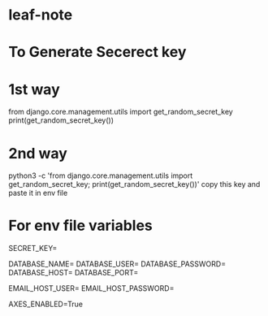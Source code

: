 # leaf-note
# To Generate Secerect key
# 1st way
from django.core.management.utils import get_random_secret_key
print(get_random_secret_key())

# 2nd way
python3 -c 'from django.core.management.utils import get_random_secret_key; print(get_random_secret_key())'
copy this key and paste it in env file
# For env file variables
SECRET_KEY=

DATABASE_NAME=
DATABASE_USER=
DATABASE_PASSWORD=
DATABASE_HOST=
DATABASE_PORT=

EMAIL_HOST_USER=
EMAIL_HOST_PASSWORD=

AXES_ENABLED=True
